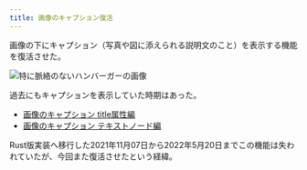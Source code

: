 ```yaml
---
title: 画像のキャプション復活
---
```

画像の下にキャプション（写真や図に添えられる説明文のこと）を表示する機能を復活させた。

![](https://lh3.googleusercontent.com/docs/AG8NV2YZG1eA-eR7KPGLhHgpXMk9fP8icDSS9rE7hJyp6czxsLiJIhTOwMCKGC2qd_OEh_JAkdFs-YZUJdlFaJg6Rk1DAm7qXrei-fEJek5aLEA-uX4AMKxDLYwCuf8m9lPnnnnmlwCZdgzLlfDSSFnDHfYLU-h_aHlfGGGf23PmqzsvkJwFXHNT9oyGbDmQVGuYKevhcYeoiHl-vTSBNoyuLIxzSAyHJUiyMl9YuVtVTZ44P4cjKAldkdRRrwXy9gq-3kaBw5D402DZOG6k0QOcZLhCLeKh36keB0SyBaFQj7sCt76qlVCv0d-afEHJuK-_3IPtCfVYX17MNYMuUAx2IBWzHC_eOEBOGsCJ7wKzYwWV2rlDFTCCRWgJ9eUSH8CMdJIaBzAwfbZaaC6WDmC4wReeqbejnm35vYq8zrHc9NaOnmoVt-yAOpRjRCIPhNOlCZUftyq677qzWCWLHBKzXZbJyic1yNB_ZmRszraeSnKfXtLiD04NxPqg3WMFlk7ipBAuqKtNDWySQwqpVCoDHq6qGRoSuXqI6OOai157TYnagvEJcJcK5m2aJLY7mtOIZtDiHmkag9NDCoulb5_2qA3owN49BFSCfVmCsHTfMZP9zUSol6Gyib7Os9gVX6g6qw6EnVdJ7CZzQwqKmQdGEJA0dTpE3c7eDWiVf8pdop1SfSnKfXj4buzLuG3CNphjCzN_34YRcHQ5kwPicjsahgql2WReIJPXQHNm0-bVv-PoVKYc3rydevtObGGwtHtJBIJK5TATooC6NxPIYB-P1G8GWCAswNGKvIkL8dbrIKxWbFmY2EaDd36OFwLzaqOul67FfG3azcFXbKFzXo4k2YxcA-cFstjF2eDMP2lCu1pAQQunDj0OSuWbrQP7DW7H5bTh2gmBmUFrWahDeDx4s-qKlil8PZ4fetYlXBqiGH3oePg56MCPg_byZw3d2WbDlfoO_Y8iFSBWZ3TtL59cTZ71mnAc1DT3VysIdWU4wVlOwmOv0hljsbHm16FCmilwB5ya4c8LHkf53liKVOydEX09aRdSIQUlXtCTY7L_ppViFxPOvivPM7C9YmMWzpWF4PJPycuL9rCo5atHu_SbCTUI9q7RR5dnnaeezNCdYrdUhBazvBqxl6005TuGoWTQwxBoW2yyQ0aK1ccbpMh2ZUW4HBK0G-0yFZq-KxgCIA7xBh8u6wwJ3njOC3w5UPg0SF8Vr9bBjjB9fHCR8kmPA3UEyQTl2XHfcpcLarsECoZwBhfC "特に脈絡のないハンバーガーの画像")

過去にもキャプションを表示していた時期はあった。

*   [画像のキャプション title属性編](https://r7kamura.com/articles/2020-11-07-image-caption-revised)
*   [画像のキャプション テキストノード編](https://r7kamura.com/articles/2020-09-22-markdown-caption)

Rust版実装へ移行した2021年11月07日から2022年5月20日までこの機能は失われていたが、今回また復活させたという経緯。
